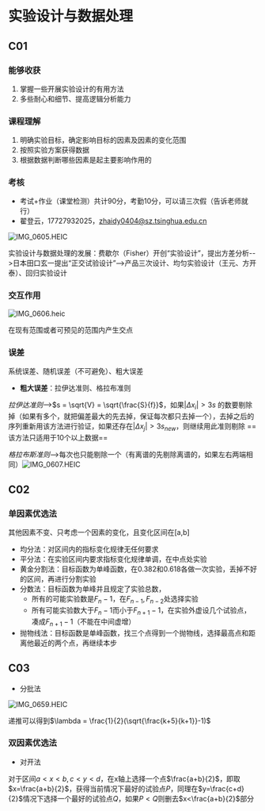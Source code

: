# 实验设计与数据处理

## C01

### 能够收获

1. 掌握一些开展实验设计的有用方法
2. 多些耐心和细节、提高逻辑分析能力

### 课程理解

1. 明确实验目标，确定影响目标的因素及因素的变化范围
2. 按照实验方案获得数据
3. 根据数据判断哪些因素是起主要影响作用的

### 考核

* 考试+作业（课堂检测）共计90分，考勤10分，可以请三次假（告诉老师就行）
* 翟登云，17727932025，zhaidy0404@sz.tsinghua.edu.cn

![IMG_0605.HEIC](http://tva1.sinaimg.cn/large/70b5161bgy1h64s8uz6fjj23402c0x6p.jpg)

实验设计与数据处理的发展：费歇尔（Fisher）开创“实验设计”，提出方差分析-->日本田口玄一提出“正交试验设计”-->产品三次设计、均匀实验设计（王元、方开泰）、回归实验设计

### 交互作用

![IMG_0606.heic](http://tva1.sinaimg.cn/large/70b5161bgy1h64t33gikrj22311nvke5.jpg)

在现有范围或者可预见的范围内产生交点

### 误差

系统误差、随机误差（不可避免）、粗大误差

* **粗大误差**：拉伊达准则、格拉布准则

*拉伊达准则*-->$s = \sqrt{V} = \sqrt{\frac{S}{f}}$，如果$|\Delta x_i| > 3s$ 的数要剔除掉（如果有多个，就把偏差最大的先去掉，保证每次都只去掉一个），去掉之后的序列重新用该方法进行验证，如果还存在$|\Delta x_j| > 3s_{new}$，则继续用此准则剔除 ==该方法只适用于10个以上数据==

*格拉布斯准则*-->每次也只能剔除一个（有离谱的先剔除离谱的，如果左右两端相同）![IMG_0607.HEIC](http://tva1.sinaimg.cn/large/70b5161bgy1h64uixivi9j23402c0hdt.jpg)

## C02

### 单因素优选法

其他因素不变、只考虑一个因素的变化，且变化区间在[a,b]

* 均分法：对区间内的指标变化规律无任何要求
* 平分法：在实验区间内要求指标变化规律单调，在中点处实验
* 黄金分割法：目标函数为单峰函数，在0.382和0.618各做一次实验，丢掉不好的区间，再进行分割实验
* 分数法：目标函数为单峰并且规定了实验总数，
  * 所有的可能实验数是$F_n-1$，在$F_{n-1},F_{n-2}$处选择实验
  * 所有可能实验数大于$F_n-1$而小于$F_{n+1}-1$，在实验外虚设几个试验点，凑成$F_{n+1}-1$（不能在中间虚增）
* 抛物线法：目标函数是单峰函数，找三个点得到一个抛物线，选择最高点和距离他最近的两个点，再继续本步

## C03

* 分批法

![IMG_0659.HEIC](http://tva1.sinaimg.cn/large/70b5161bgy1h6kyrvipc6j23402c04qp.jpg)

递推可以得到$\lambda = \frac{1}{2}(\sqrt{\frac{k+5}{k+1}}-1)$

### 双因素优选法

* 对开法

对于区间$a < x < b, c < y < d$，在x轴上选择一个点$\frac{a+b}{2}$，即取$x=\frac{a+b}{2}$，获得当前情况下最好的试验点$P$，同理在$y=\frac{c+d}{2}$情况下选择一个最好的试验点$Q$，如果$P<Q$则删去$x<\frac{a+b}{2}$部分